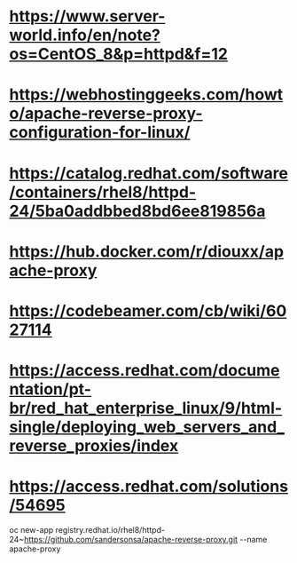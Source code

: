 # https://www.server-world.info/en/note?os=CentOS_8&p=httpd&f=12
# https://webhostinggeeks.com/howto/apache-reverse-proxy-configuration-for-linux/
# https://catalog.redhat.com/software/containers/rhel8/httpd-24/5ba0addbbed8bd6ee819856a
# https://hub.docker.com/r/diouxx/apache-proxy
# https://codebeamer.com/cb/wiki/6027114
# https://access.redhat.com/documentation/pt-br/red_hat_enterprise_linux/9/html-single/deploying_web_servers_and_reverse_proxies/index
# https://access.redhat.com/solutions/54695


oc new-app registry.redhat.io/rhel8/httpd-24~https://github.com/sandersonsa/apache-reverse-proxy.git --name apache-proxy
